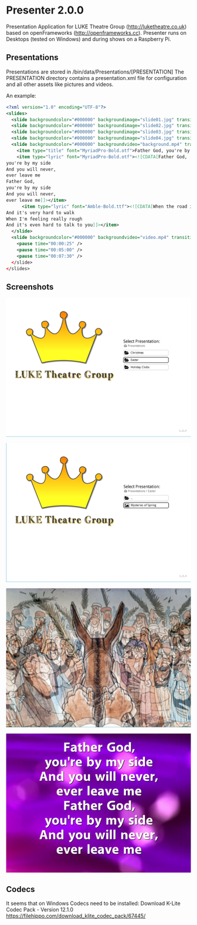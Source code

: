 # Presenter 2.0.0
Presentation Application for LUKE Theatre Group (http://luketheatre.co.uk) based on openFrameworks (http://openframeworks.cc). Presenter runs on Desktops (tested on Windows) and during shows on a Raspberry Pi.

## Presentations

Presentations are stored in /bin/data/Presentations/[PRESENTATION]
The PRESENTATION directory contains a presentation.xml file for configuration and all other assets like pictures and videos.

An example:

```xml
<?xml version="1.0" encoding="UTF-8"?>
<slides>
  <slide backgroundcolor="#000000" backgroundimage="slide01.jpg" transition="none"/>
  <slide backgroundcolor="#000000" backgroundimage="slide02.jpg" transition="fade"/>
  <slide backgroundcolor="#000000" backgroundimage="slide03.jpg" transition="scrolling"/>
  <slide backgroundcolor="#000000" backgroundimage="slide04.jpg" transition="fadetoblack"/>
  <slide backgroundcolor="#000000" backgroundvideo="background.mp4" transition="fade"/>
    <item type="title" font="MyriadPro-Bold.otf">Father God, you're by my side</item>
    <item type="lyric" font="MyriadPro-Bold.otf"><![CDATA[Father God,
you're by my side
And you will never,
ever leave me
Father God,
you're by my side
And you will never,
ever leave me]]></item>
	  <item type="lyric" font="Amble-Bold.ttf"><![CDATA[When the road is really tough
And it's very hard to walk
When I'm feeling really rough
And it's even hard to talk to you]]></item>
  </slide>
  <slide backgroundcolor="#000000" backgroundvideo="video.mp4" transition="fade"/>
    <pause time="00:00:25" />
    <pause time="00:05:00" />
    <pause time="00:07:30" />
  </slide>
</slides>
```
## Screenshots

![alt tag](https://github.com/keesjankoster/Presenter/raw/master/doc/screen1.png)

![alt tag](https://github.com/keesjankoster/Presenter/raw/master/doc/screen2.png)

![alt tag](https://github.com/keesjankoster/Presenter/raw/master/doc/screen3.png)

![alt tag](https://github.com/keesjankoster/Presenter/raw/master/doc/screen4.png)

## Codecs

It seems that on Windows Codecs need to be installed: Download K-Lite Codec Pack - Version 12.1.0
https://filehippo.com/download_klite_codec_pack/67445/


